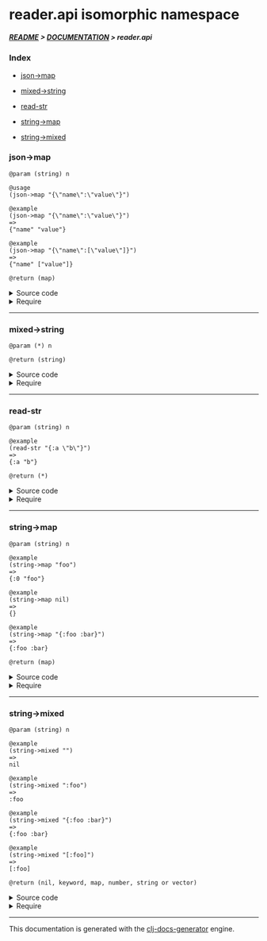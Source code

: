 
# reader.api isomorphic namespace

##### [README](../../../README.md) > [DOCUMENTATION](../../COVER.md) > reader.api

### Index

- [json->map](#json-map)

- [mixed->string](#mixed-string)

- [read-str](#read-str)

- [string->map](#string-map)

- [string->mixed](#string-mixed)

### json->map

```
@param (string) n
```

```
@usage
(json->map "{\"name\":\"value\"}")
```

```
@example
(json->map "{\"name\":\"value\"}")
=>
{"name" "value"}
```

```
@example
(json->map "{\"name\":[\"value\"]}")
=>
{"name" ["value"]}
```

```
@return (map)
```

<details>
<summary>Source code</summary>

```
(defn json->map
  [n]
  (letfn [(remove-delimiter-colons-f [%] (string/replace-part % #"(?<=\"[a-zA-Z0-9\-\_]+\")\:" " "))]
         (-> n remove-delimiter-colons-f string->mixed)))
```

</details>

<details>
<summary>Require</summary>

```
(ns my-namespace (:require [reader.api :refer [json->map]]))

(reader.api/json->map ...)
(json->map            ...)
```

</details>

---

### mixed->string

```
@param (*) n
```

```
@return (string)
```

<details>
<summary>Source code</summary>

```
(defn mixed->string
  [n]
  (str n))
```

</details>

<details>
<summary>Require</summary>

```
(ns my-namespace (:require [reader.api :refer [mixed->string]]))

(reader.api/mixed->string ...)
(mixed->string            ...)
```

</details>

---

### read-str

```
@param (string) n
```

```
@example
(read-str "{:a \"b\"}")
=>
{:a "b"}
```

```
@return (*)
```

<details>
<summary>Source code</summary>

```
(defn read-str
  [n]
  #?(:cljs (try (reader/read-string n) (catch :default  e (println e)))
     :clj  (try (edn/read-string    n) (catch Exception e (println e)))))
```

</details>

<details>
<summary>Require</summary>

```
(ns my-namespace (:require [reader.api :refer [read-str]]))

(reader.api/read-str ...)
(read-str            ...)
```

</details>

---

### string->map

```
@param (string) n
```

```
@example
(string->map "foo")
=>
{:0 "foo"}
```

```
@example
(string->map nil)
=>
{}
```

```
@example
(string->map "{:foo :bar}")
=>
{:foo :bar}
```

```
@return (map)
```

<details>
<summary>Source code</summary>

```
(defn string->map
  [n]
  (if-let [x (string->mixed n)]
          (cond (map? x) x
                (nil? n) {}
                :return  {:0 (str n)})
          (-> {})))
```

</details>

<details>
<summary>Require</summary>

```
(ns my-namespace (:require [reader.api :refer [string->map]]))

(reader.api/string->map ...)
(string->map            ...)
```

</details>

---

### string->mixed

```
@param (string) n
```

```
@example
(string->mixed "")
=>
nil
```

```
@example
(string->mixed ":foo")
=>
:foo
```

```
@example
(string->mixed "{:foo :bar}")
=>
{:foo :bar}
```

```
@example
(string->mixed "[:foo]")
=>
[:foo]
```

```
@return (nil, keyword, map, number, string or vector)
```

<details>
<summary>Source code</summary>

```
(defn string->mixed
  [n]
  (if (string/nonblank? n)
      (let [x (read-str n)]
           (if (some #(% x) [keyword? map? vector? number?])
               (-> x)
               (-> n)))))
```

</details>

<details>
<summary>Require</summary>

```
(ns my-namespace (:require [reader.api :refer [string->mixed]]))

(reader.api/string->mixed ...)
(string->mixed            ...)
```

</details>

---

This documentation is generated with the [clj-docs-generator](https://github.com/bithandshake/clj-docs-generator) engine.

